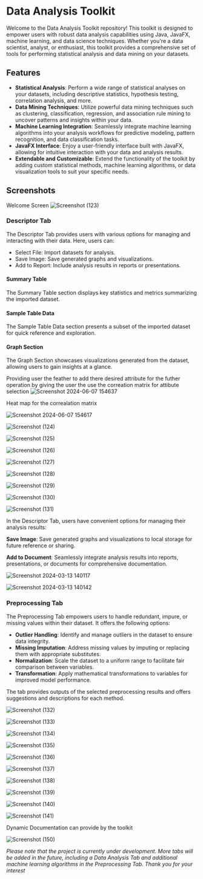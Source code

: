 # Data Analysis Toolkit

Welcome to the Data Analysis Toolkit repository! This toolkit is designed to empower users with robust data analysis capabilities using Java, JavaFX, machine learning, and data science techniques. Whether you're a data scientist, analyst, or enthusiast, this toolkit provides a comprehensive set of tools for performing statistical analysis and data mining on your datasets.

## Features

- **Statistical Analysis**: Perform a wide range of statistical analyses on your datasets, including descriptive statistics, hypothesis testing, correlation analysis, and more.
- **Data Mining Techniques**: Utilize powerful data mining techniques such as clustering, classification, regression, and association rule mining to uncover patterns and insights within your data.
- **Machine Learning Integration**: Seamlessly integrate machine learning algorithms into your analysis workflows for predictive modeling, pattern recognition, and data classification tasks.
- **JavaFX Interface**: Enjoy a user-friendly interface built with JavaFX, allowing for intuitive interaction with your data and analysis results.
- **Extendable and Customizable**: Extend the functionality of the toolkit by adding custom statistical methods, machine learning algorithms, or data visualization tools to suit your specific needs.

## Screenshots
Welcome Screen
![Screenshot (123)](https://github.com/Divyam-Padole/Data-Analysis-Toolkit/assets/104207473/10e6971d-89d7-44e6-acc2-ad557ea0b5a4)



### Descriptor Tab
The Descriptor Tab provides users with various options for managing and interacting with their data. Here, users can:
- Select File: Import datasets for analysis.
- Save Image: Save generated graphs and visualizations.
- Add to Report: Include analysis results in reports or presentations.

#### Summary Table
The Summary Table section displays key statistics and metrics summarizing the imported dataset.

#### Sample Table Data
The Sample Table Data section presents a subset of the imported dataset for quick reference and exploration.

#### Graph Section
The Graph Section showcases visualizations generated from the dataset, allowing users to gain insights at a glance.

Providing user the feather to add there desired attribute for the futher operation by giving the user the use the correation matrix for attibute selection
![Screenshot 2024-06-07 154637](https://github.com/Divyam-Padole/Data-Analysis-Toolkit/assets/104207473/aa5db902-ff49-4b95-ba1c-7d9815c6816b)

Heat map for the correalation matrix

![Screenshot 2024-06-07 154617](https://github.com/Divyam-Padole/Data-Analysis-Toolkit/assets/104207473/62e53c88-542e-40a0-a864-9bd45286cc1e)

![Screenshot (124)](https://github.com/Divyam-Padole/Data-Analysis-Toolkit/assets/104207473/80e3ccd5-cb01-4c00-817d-5947f184182e)


![Screenshot (125)](https://github.com/Divyam-Padole/Data-Analysis-Toolkit/assets/104207473/ea930bec-67b3-43a0-a021-1c6f76316389)


![Screenshot (126)](https://github.com/Divyam-Padole/Data-Analysis-Toolkit/assets/104207473/022a270d-fd81-49b7-a2a9-840e31ee8900)


![Screenshot (127)](https://github.com/Divyam-Padole/Data-Analysis-Toolkit/assets/104207473/c56c1fc2-666b-4037-9421-c2addf458abb)


![Screenshot (128)](https://github.com/Divyam-Padole/Data-Analysis-Toolkit/assets/104207473/814a4d97-7407-4993-995f-ef78ac4276ae)

![Screenshot (129)](https://github.com/Divyam-Padole/Data-Analysis-Toolkit/assets/104207473/96a677d9-99e2-481d-99d2-601277f80db9)


![Screenshot (130)](https://github.com/Divyam-Padole/Data-Analysis-Toolkit/assets/104207473/bec5a243-2025-4922-8aca-5c91644d28b3)


![Screenshot (131)](https://github.com/Divyam-Padole/Data-Analysis-Toolkit/assets/104207473/03b8e568-b5b7-4319-b7bf-afb3ed0c55e5)

In the Descriptor Tab, users have convenient options for managing their analysis results:

**Save Image**: Save generated graphs and visualizations to local storage for future reference or sharing.

**Add to Document**: Seamlessly integrate analysis results into reports, presentations, or documents for comprehensive documentation.

![Screenshot 2024-03-13 140117](https://github.com/Divyam-Padole/Data-Analysis-Toolkit/assets/104207473/cb9973e5-10b5-45b8-8d23-da8d8d0e08de)

![Screenshot 2024-03-13 140142](https://github.com/Divyam-Padole/Data-Analysis-Toolkit/assets/104207473/a201984a-000c-42c5-a087-8da3b812241b)




### Preprocessing Tab
The Preprocessing Tab empowers users to handle redundant, impure, or missing values within their dataset. It offers the following options:

- **Outlier Handling**: Identify and manage outliers in the dataset to ensure data integrity.
- **Missing Imputation**: Address missing values by imputing or replacing them with appropriate substitutes.
- **Normalization**: Scale the dataset to a uniform range to facilitate fair comparison between variables.
- **Transformation**: Apply mathematical transformations to variables for improved model performance.

The tab provides outputs of the selected preprocessing results and offers suggestions and descriptions for each method.

![Screenshot (132)](https://github.com/Divyam-Padole/Data-Analysis-Toolkit/assets/104207473/ea9528bc-37b7-4dfa-b9a0-42cca06547ab)

![Screenshot (133)](https://github.com/Divyam-Padole/Data-Analysis-Toolkit/assets/104207473/0498b0e6-4296-410f-bdcd-e537c4140901)

![Screenshot (134)](https://github.com/Divyam-Padole/Data-Analysis-Toolkit/assets/104207473/df63c0f9-245c-4ffe-9527-9332c258c055)

![Screenshot (135)](https://github.com/Divyam-Padole/Data-Analysis-Toolkit/assets/104207473/8258448e-a95d-4f4f-997a-62060bfdd978)

![Screenshot (136)](https://github.com/Divyam-Padole/Data-Analysis-Toolkit/assets/104207473/172e3c9b-7537-4084-865f-6689f86d52fa)

![Screenshot (137)](https://github.com/Divyam-Padole/Data-Analysis-Toolkit/assets/104207473/cbd5f59a-3c82-494e-80fd-bb23f2c08860)

![Screenshot (138)](https://github.com/Divyam-Padole/Data-Analysis-Toolkit/assets/104207473/67282692-eec5-4a65-a99e-427de3e5075b)

![Screenshot (139)](https://github.com/Divyam-Padole/Data-Analysis-Toolkit/assets/104207473/4232cd03-5fb4-4212-a28d-6594a3e28255)

![Screenshot (140)](https://github.com/Divyam-Padole/Data-Analysis-Toolkit/assets/104207473/8c1b7d8c-c2d6-4c98-93d9-06f2b851f3e0)

![Screenshot (141)](https://github.com/Divyam-Padole/Data-Analysis-Toolkit/assets/104207473/e16169bd-9b51-4ae8-ba6e-fa9a1b7d3753)

Dynamic Documentation can provide by the toolkit

![Screenshot (150)](https://github.com/Divyam-Padole/Data-Analysis-Toolkit/assets/104207473/931c2c2e-c934-4efb-894d-82cf4fbfa63a)


*Please note that the project is currently under development. More tabs will be added in the future, including a Data Analysis Tab and additional machine learning algorithms in the Preprocessing Tab. Thank you for your interest*
